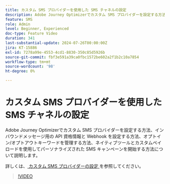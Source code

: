 ```yaml
---
title: カスタム SMS プロバイダーを使用した SMS チャネルの設定
description: Adobe Journey Optimizerでカスタム SMS プロバイダーを設定する方法、インバウンドメッセージ用の API 資格情報と Webhook を設定する方法、オプトイン/オプトアウトキーワードを管理する方法、ネイティブツールとカスタムペイロードを使用してパーソナライズされた SMS キャンペーンを開始する方法について説明します。
feature: SMS
role: Admin
level: Beginner, Experienced
doc-type: Feature Video
duration: 341
last-substantial-update: 2024-07-26T00:00:00Z
jira: KT-15886
exl-id: 7278a99e-4553-4cd1-8830-350c85d5926b
source-git-commit: fbf3e591a39ca0fbc1572be602a2f1b2c10a7854
workflow-type: tm+mt
source-wordcount: '98'
ht-degree: 0%

---
```


# カスタム SMS プロバイダーを使用した SMS チャネルの設定

Adobe Journey Optimizerでカスタム SMS プロバイダーを設定する方法、インバウンドメッセージ用の API 資格情報と Webhook を設定する方法、オプトイン/オプトアウトキーワードを管理する方法、ネイティブツールとカスタムペイロードを使用してパーソナライズされた SMS キャンペーンを開始する方法について説明します。

詳しくは、[ カスタム SMS プロバイダーの設定 ](https://experienceleague.adobe.com/en/docs/journey-optimizer/using/channels/sms/configure-sms/sms-configuration-custom) を参照してください。

>[!VIDEO](https://video.tv.adobe.com/v/3431625/?learn=on&enablevpops)
